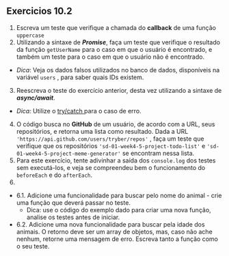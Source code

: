 ## Exercicios 10.2

1. Escreva um teste que verifique a chamada do **callback** de uma função `uppercase`
2. Utilizando a sintaxe de ***Promise***, faça um teste que verifique o resultado da função `getUserName` para o caso em que o usuário é encontrado, e também um teste para o caso em que o usuário não é encontrado.

- *Dica*: Veja os dados falsos utilizados no banco de dados, disponíveis na variável `users` , para saber quais IDs existem.

3. Reescreva o teste do exercício anterior, desta vez utilizando a sintaxe de ***async/await***.

- *Dica:* Utilize o [try/catch ](https://developer.mozilla.org/pt-BR/docs/Web/JavaScript/Reference/Statements/try...catch)para o caso de erro.

4. O código busca no **GitHub** de um usuário, de acordo com a URL, seus repositórios, e retorna uma lista como resultado. Dada a URL `'https://api.github.com/users/tryber/repos'` , faça um teste que verifique que os repositórios `'sd-01-week4-5-project-todo-list'` e `'sd-01-week4-5-project-meme-generator'` se encontram nessa lista.
5. Para este exercício, tente adivinhar a saída dos `console.log` dos testes sem executá-los, e veja se compreendeu bem o funcionamento do `beforeEach` e do `afterEach`.
6.
- 6.1. Adicione uma funcionalidade para buscar pelo nome do animal - crie uma função que deverá passar no teste.
    - Dica: use o código do exemplo dado para criar uma nova função, analise os testes antes de iniciar.
- 6.2. Adicione uma nova funcionalidade para buscar pela idade dos animais. O retorno deve ser um array de objetos, mas, caso não ache nenhum, retorne uma mensagem de erro. Escreva tanto a função como o seu teste.
